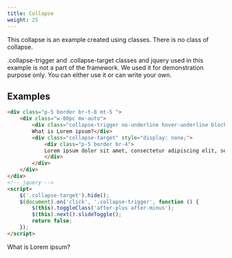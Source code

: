 ```yaml
---
title: Collapse
weight: 25
---
```


This collapse is an example created using classes. There is no class of collapse.

<div class="bg-gray-lightest gray-darkest px-5 py-3 br-3 border-l bw-6 bc-gray">
    <p>
        <span class="hljs-keyword">.collapse-trigger</span> and <span class="hljs-keyword">.collapse-target</span> classes and <span class="fw-600"> jquery</span> used in this example is not a part of the framework. We used it for demonstration purpose only. You can either use it or can write your own.
    </p>
</div>

## Examples

```html
<div class="p-5 border br-t-8 mt-5 ">
    <div class="w-80pc mx-auto">
        <div class="collapse-trigger no-underline hover-underline block w-100pc p-5 my-1 br-4 bg-gray-lighter blue after-right after-scale-up-3 after-plus">
        What is Lorem ipsum?</div>
        <div class="collapse-target" style="display: none;">
            <div class="p-5 border br-4">
            Lorem ipsum dolor sit amet, consectetur adipiscing elit, sed do eiusmod tempor incididunt ut labore et dolore magna aliqua. Ut enim ad minim veniam, quis nostrud exercitation ullamco laboris nisi ut aliquip ex ea commodo consequat. Duis aute irure dolor in reprehenderit in voluptate velit esse cillum dolore eu fugiat nulla pariatur. Excepteur sint occaecat cupidatat non proident, sunt in culpa qui officia deserunt mollit anim id est laborum
            </div>
        </div>
    </div>
</div>
<!-- jquery -->
<script>
    $('.collapse-target').hide();
    $(document).on('click', '.collapse-trigger', function () {
        $(this).toggleClass('after-plus after-minus');
        $(this).next().slideToggle();
        return false;
    });
</script>
```

<div class="p-5 border br-t-8 mt-5 ">
    <div class="w-80pc mx-auto">
        <div class="collapse-trigger no-underline hover-underline block w-100pc p-5 my-1 br-4 bg-gray-lighter blue after-right after-scale-up-3 after-plus">
        What is Lorem ipsum?</div>
        <div class="collapse-target" style="display: none;">
            <div class="p-5 border br-4">
            Lorem ipsum dolor sit amet, consectetur adipiscing elit, sed do eiusmod tempor incididunt ut labore et dolore magna aliqua. Ut enim ad minim veniam, quis nostrud exercitation ullamco laboris nisi ut aliquip ex ea commodo consequat. Duis aute irure dolor in reprehenderit in voluptate velit esse cillum dolore eu fugiat nulla pariatur. Excepteur sint occaecat cupidatat non proident, sunt in culpa qui officia deserunt mollit anim id est laborum
            </div>
        </div>
    </div>
</div>
<!-- jquery -->
<script>
    $('.collapse-target').hide();
    $(document).on('click', '.collapse-trigger', function () {
        $(this).toggleClass('after-plus after-minus');
        $(this).next().slideToggle();
        return false;
    });
</script>

